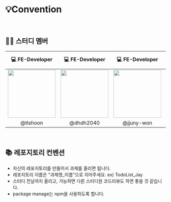# 💡Convention

<br>

## 👨‍💻 스터디 멤버

| 💻 FE-Developer | 💻 FE-Developer | 💻 FE-Developer | 💻 FE-Developer | 💻 FE-Developer |
| :-------------: | :-------------: | :-------------: | :-------------: | :-------------: |
| <a href='https://github.com/tlshoon'><img width="150" height="150" src="https://avatars.githubusercontent.com/u/87574833?v=4"></a> |    <a href='https://github.com/dhdh2040'><img width="150" height="150" src="https://avatars.githubusercontent.com/u/83562727?v=4"></a>             |   <a href='https://github.com/jjuny-won'><img width="150" height="150" src="https://avatars.githubusercontent.com/u/101424642?v=4"></a>  | <a href='https://github.com/WonJuneKim'><img width="150" height="150" src="https://avatars.githubusercontent.com/u/101927445?v=4"></a> |  |
|     @tlshoon    |        @dhdh2040        |        @jjuny-won         |     @WonJuneKim      |           |

<br>

## 📚 레포지토리 컨벤션
 - 자신의 레포지토리를 만들어서 과제를 올리면 됩니다.<br>
 - 레포지토리 이름은 "과제명_이름"으로 지어주세요. ex) TodoList_Jay <br>
 - 스터디 전날까지 올리고, 가능하면 다른 스터디원 코드리뷰도 하면 좋을 것 같습니다.
 - package manage는 npm을 사용하도록 합니다.
